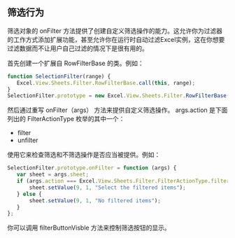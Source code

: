## 筛选行为
筛选对象的 onFilter 方法提供了创建自定义筛选操作的能力。这允许你为过滤器的工作方式添加扩展功能，甚至允许你在运行时自动过滤Excel实例，这在你想要过滤数据而不让用户自己过滤的情况下是很有用的。

首先创建一个扩展自 RowFilterBase 的类。例如：
```JavaScript
function SelectionFilter(range) {
   Excel.View.Sheets.Filter.RowFilterBase.call(this, range);
}
SelectionFilter.prototype = new Excel.View.Sheets.Filter.RowFilterBase();
```

然后通过重写 onFilter（args） 方法来提供自定义筛选操作。 args.action 是下面列出的 FilterActionType 枚举的其中一个：

* filter
* unfilter

使用它来检查筛选和不筛选操作是否应当被提供。例如：
```JavaScript
SelectionFilter.prototype.onFilter = function (args) {
   var sheet = args.sheet;
   if (args.action === Excel.View.Sheets.Filter.FilterActionType.filter) {
       sheet.setValue(9, 1, "Select the filtered items");
   } else {
       sheet.setValue(9, 1, "No filtered items");
   }
};
```

你可以调用 filterButtonVisble 方法来控制筛选按钮的显示。

